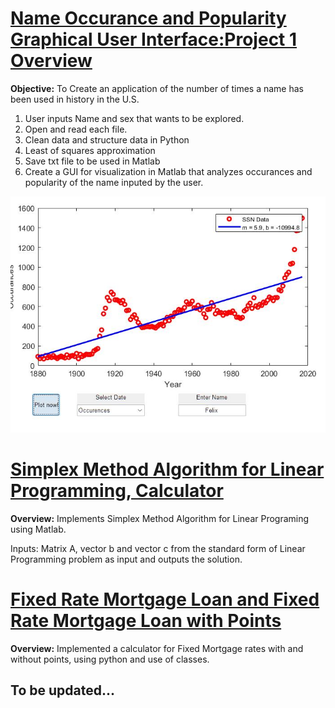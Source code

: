 
# [Name Occurance and Popularity Graphical User Interface:Project 1 Overview](https://github.com/RobertoBautista189/ME21_Project)
**Objective:** To Create an application of the number of times a name has been used in history in the U.S. 
1. User inputs Name and sex that wants to be explored.
2. Open and read each file.
3. Clean data and structure data in Python
4. Least of squares approximation
5. Save txt file to be used in Matlab
6. Create a GUI for visualization in Matlab that analyzes occurances and popularity of the name inputed by the user.

![](/images/ME_21_project_occurences.jpg)

# [Simplex Method Algorithm for Linear Programming, Calculator](https://github.com/RobertoBautista189/Simplex_Method)
**Overview:** Implements Simplex Method Algorithm for Linear Programing using Matlab.

Inputs: Matrix A, vector b and vector c from the standard form of Linear Programming problem as input and outputs the solution.

# [Fixed Rate Mortgage Loan and Fixed Rate Mortgage Loan with Points](https://github.com/RobertoBautista189/MortgageProject)

**Overview:** Implemented a calculator for Fixed Mortgage rates with and without points, using python and use of classes.

## To be updated...
